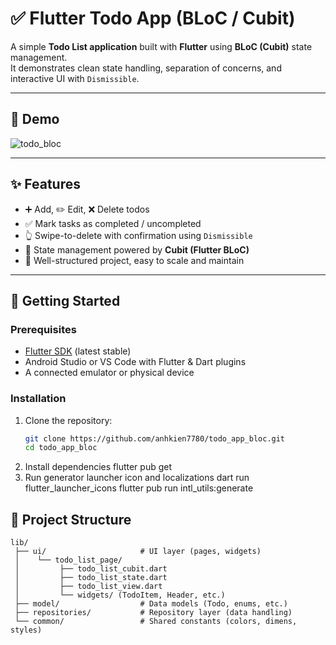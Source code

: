 # ✅ Flutter Todo App (BLoC / Cubit)

A simple **Todo List application** built with **Flutter** using **BLoC (Cubit)** state management.  
It demonstrates clean state handling, separation of concerns, and interactive UI with `Dismissible`.

---

## 📸 Demo
![todo_bloc](https://github.com/user-attachments/assets/eed17be4-7e1c-4b4b-9f5a-0f7e1c584367)

---

## ✨ Features
- ➕ Add, ✏️ Edit, ❌ Delete todos
- ✅ Mark tasks as completed / uncompleted
- 👆 Swipe-to-delete with confirmation using `Dismissible`
- 🔄 State management powered by **Cubit (Flutter BLoC)**
- 📂 Well-structured project, easy to scale and maintain

---

## 🚀 Getting Started

### Prerequisites
- [Flutter SDK](https://docs.flutter.dev/get-started/install) (latest stable)
- Android Studio or VS Code with Flutter & Dart plugins
- A connected emulator or physical device

### Installation
1. Clone the repository:
   ```bash
   git clone https://github.com/anhkien7780/todo_app_bloc.git
   cd todo_app_bloc
2. Install dependencies
   flutter pub get
3. Run generator launcher icon and localizations
   dart run flutter_launcher_icons
   flutter pub run intl_utils:generate
## 📂 Project Structure
```
lib/
 ├── ui/                     # UI layer (pages, widgets)
 │    └── todo_list_page/
 │         ├── todo_list_cubit.dart
 │         ├── todo_list_state.dart
 │         ├── todo_list_view.dart
 │         └── widgets/ (TodoItem, Header, etc.)
 ├── model/                  # Data models (Todo, enums, etc.)
 ├── repositories/           # Repository layer (data handling)
 └── common/                 # Shared constants (colors, dimens, styles)
```
